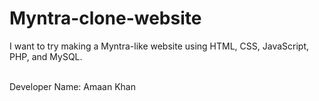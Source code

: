 # Myntra-clone-website
I want to try making a Myntra-like website using HTML, CSS, JavaScript, PHP, and MySQL.

<br> 
Developer Name: Amaan Khan
